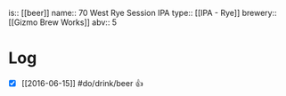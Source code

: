 is:: [[beer]]
name:: 70 West Rye Session IPA
type:: [[IPA - Rye]]
brewery:: [[Gizmo Brew Works]]
abv:: 5

# Log
- [x] [[2016-06-15]] #do/drink/beer 👍
